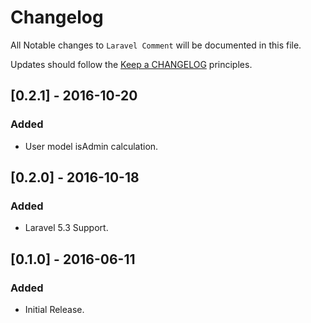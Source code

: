 # Changelog

All Notable changes to `Laravel Comment` will be documented in this file.

Updates should follow the [Keep a CHANGELOG](http://keepachangelog.com/) principles.

## [0.2.1] - 2016-10-20

### Added
- User model isAdmin calculation.

## [0.2.0] - 2016-10-18

### Added
- Laravel 5.3 Support.

## [0.1.0] - 2016-06-11

### Added
- Initial Release.